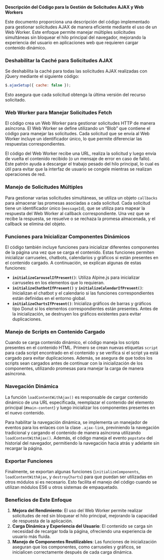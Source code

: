 **Descripción del Código para la Gestión de Solicitudes AJAX y Web Workers**

Este documento proporciona una descripción del código implementado para gestionar solicitudes AJAX de manera eficiente mediante el uso de un Web Worker. Este enfoque permite manejar múltiples solicitudes simultáneas sin bloquear el hilo principal del navegador, mejorando la experiencia del usuario en aplicaciones web que requieren cargar contenido dinámico.

### Deshabilitar la Caché para Solicitudes AJAX

Se deshabilita la caché para todas las solicitudes AJAX realizadas con jQuery mediante el siguiente código:
```javascript
$.ajaxSetup({ cache: false });
```
Esto asegura que cada solicitud obtenga la última versión del recurso solicitado.

### Web Worker para Manejar Solicitudes Fetch

El código crea un Web Worker para gestionar solicitudes HTTP de manera asíncrona. El Web Worker se define utilizando un “Blob” que contiene el código para manejar las solicitudes. Cada solicitud que se envía al Web Worker incluye un identificador único, lo que permite diferenciar las respuestas correspondientes.

El código del Web Worker recibe una URL, realiza la solicitud y luego envía de vuelta el contenido recibido (o un mensaje de error en caso de fallo). Este patrón ayuda a descargar el trabajo pesado del hilo principal, lo cual es útil para evitar que la interfaz de usuario se congele mientras se realizan operaciones de red.

### Manejo de Solicitudes Múltiples

Para gestionar varias solicitudes simultáneas, se utiliza un objeto `callbacks` para almacenar las promesas asociadas a cada solicitud. Cada solicitud tiene un identificador único (`messageId`), que se utiliza para mapear la respuesta del Web Worker al callback correspondiente. Una vez que se recibe la respuesta, se resuelve o se rechaza la promesa almacenada, y el callback se elimina del objeto.

### Funciones para Inicializar Componentes Dinámicos

El código también incluye funciones para inicializar diferentes componentes de la página una vez que se carga el contenido. Estas funciones permiten inicializar carruseles, chatbots, calendarios y gráficos si están presentes en el contenido cargado. A continuación, se explican algunas de estas funciones:

- **`initializeCarouselIfPresent()`**: Utiliza Alpine.js para inicializar carruseles en los elementos que lo requieran.
- **`initializeChatbotIfPresent()`** y **`initializeCalendarIfPresent()`**: Inicializan el chatbot y el calendario si las funciones correspondientes están definidas en el entorno global.
- **`initializeChartsIfPresent()`**: Inicializa gráficos de barras y gráficos tipo Donut si los elementos correspondientes están presentes. Antes de la inicialización, se destruyen los gráficos existentes para evitar duplicaciones.

### Manejo de Scripts en Contenido Cargado

Cuando se carga contenido dinámico, el código maneja los scripts presentes en el contenido HTML. Primero se crean nuevas etiquetas `script` para cada script encontrado en el contenido y se verifica si el script ya está cargado para evitar duplicaciones. Además, se asegura de que todos los scripts sean cargados antes de continuar con la inicialización de los componentes, utilizando promesas para manejar la carga de manera asíncrona.

### Navegación Dinámica

La función `loadContentWithAjax()` es responsable de cargar contenido dinámico de una URL especificada, reemplazar el contenido del elemento principal (`#main-content`) y luego inicializar los componentes presentes en el nuevo contenido.

Para habilitar la navegación dinámica, se implementa un manejador de eventos para los enlaces con la clase `.ajax-link`, previniendo la navegación tradicional y cargando el contenido de manera asíncrona utilizando `loadContentWithAjax()`. Además, el código maneja el evento `popstate` del historial del navegador, permitiendo la navegación hacia atrás y adelante sin recargar la página.

### Exportar Funciones

Finalmente, se exportan algunas funciones (`initializeComponents`, `loadContentWithAjax`, y `destroyCharts`) para que puedan ser utilizadas en otros módulos si es necesario. Esto facilita el manejo del código cuando se utilizan módulos ES6 u otros sistemas de empaquetado.

### Beneficios de Este Enfoque

1. **Mejora del Rendimiento**: El uso del Web Worker permite realizar solicitudes de red sin bloquear el hilo principal, mejorando la capacidad de respuesta de la aplicación.
2. **Carga Dinámica y Experiencia del Usuario**: El contenido se carga sin necesidad de recargar toda la página, ofreciendo una experiencia de usuario más fluida.
3. **Manejo de Componentes Reutilizables**: Las funciones de inicialización aseguran que los componentes, como carruseles y gráficos, se inicialicen correctamente después de cada carga dinámica.

